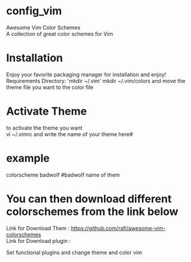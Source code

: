 
# config_vim

Awesome Vim Color Schemes																																			
A collection of great color schemes for Vim

# Installation
Enjoy your favorite packaging manager for installation and enjoy!
Requirements Directory:
   'mkdir  ~/.vim'
   mkdir ~/.vim/colors
   and move the theme file you want to the color file

# Activate Theme
to activate the theme you want																															
vi ~/.vimrc and write the name of your theme here#
#   example
colorscheme badwolf    #badwolf name of them
# You can then download different colorschemes from the link below
Link for Download Them : https://github.com/rafi/awesome-vim-colorschemes																		
Link for Download plugin : 






Set functional plugins and change theme and color vim 
